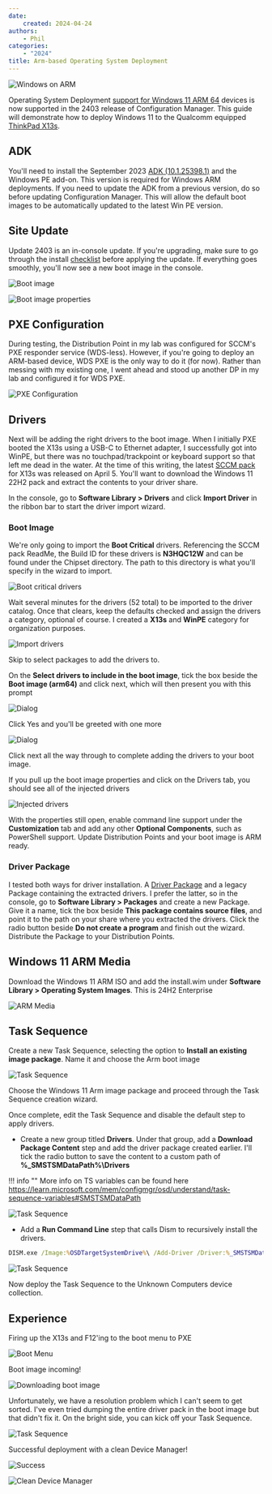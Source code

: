 ```yaml
---
date:
    created: 2024-04-24
authors:
    - Phil
categories:
    - "2024"
title: Arm-based Operating System Deployment
---
```


![Windows on ARM](\img\2024\arm_osd\image.jpg)

Operating System Deployment [support for Windows 11 ARM 64](https://learn.microsoft.com/mem/configmgr/core/plan-design/changes/whats-new-in-version-2403#os-deployment) devices is now supported in the 2403 release of Configuration Manager. This guide will demonstrate how to deploy Windows 11 to the Qualcomm equipped [ThinkPad X13s](https://www.lenovo.com/p/laptops/thinkpad/thinkpadx/thinkpad--x13s-(13-inch-snapdragon)/len101t0019).
<!-- more -->
## ADK

You'll need to install the September 2023 [ADK (10.1.25398.1)](https://learn.microsoft.com/windows-hardware/get-started/adk-install#download-the-adk-101253981-september-2023) and the Windows PE add-on. This version is required for Windows ARM deployments. If you need to update the ADK from a previous version, do so before updating Configuration Manager. This will allow the default boot images to be automatically updated to the latest Win PE version.

## Site Update

Update 2403 is an in-console update. If you're upgrading, make sure to go through the install [checklist](https://learn.microsoft.com/mem/configmgr/core/servers/manage/checklist-for-installing-update-2403) before applying the update. If everything goes smoothly, you'll now see a new boot image in the console.

![Boot image](\img\2024\arm_osd\image1.jpg)

![Boot image properties](\img\2024\arm_osd\image2.jpg)

## PXE Configuration

During testing, the Distribution Point in my lab was configured for SCCM's PXE responder service (WDS-less). However, if you're going to deploy an ARM-based device, WDS PXE is the only way to do it (for now). Rather than messing with my existing one, I went ahead and stood up another DP in my lab and configured it for WDS PXE.

![PXE Configuration](\img\2024\arm_osd\image3.jpg)

## Drivers

Next will be adding the right drivers to the boot image. When I initially PXE booted the X13s using a USB-C to Ethernet adapter, I successfully got into WinPE, but there was no touchpad/trackpoint or keyboard support so that left me dead in the water. At the time of this writing, the latest [SCCM pack](https://pcsupport.lenovo.com/products/laptops-and-netbooks/thinkpad-x-series-laptops/thinkpad-x13s-type-21bx-21by/downloads/ds556992-sccm-package-for-windows-11-arm-version-21h2-thinkpad-x13s?category=Enterprise%20Management) for X13s was released on April 5. You'll want to download the Windows 11 22H2 pack and extract the contents to your driver share.

In the console, go to **Software Library > Drivers** and click **Import Driver** in the ribbon bar to start the driver import wizard.

### Boot Image

We're only going to import the **Boot Critical** drivers. Referencing the SCCM pack ReadMe, the Build ID for these drivers is **N3HQC12W** and can be found under the Chipset directory. The path to this directory is what you'll specify in the wizard to import.

![Boot critical drivers](\img\2024\arm_osd\image4.jpg)

Wait several minutes for the drivers (52 total) to be imported to the driver catalog. Once that clears, keep the defaults checked and assign the drivers a category, optional of course. I created a **X13s** and **WinPE** category for organization purposes.

![Import drivers](\img\2024\arm_osd\image5.jpg)

Skip to select packages to add the drivers to.

On the **Select drivers to include in the boot image**, tick the box beside the **Boot image (arm64)** and click next, which will then present you with this prompt

![Dialog](\img\2024\arm_osd\image6.jpg)

Click Yes and you'll be greeted with one more

![Dialog](\img\2024\arm_osd\image7.jpg)

Click next all the way through to complete adding the drivers to your boot image.

If you pull up the boot image properties and click on the Drivers tab, you should see all of the injected drivers

![Injected drivers](\img\2024\arm_osd\image8.jpg)

With the properties still open, enable command line support under the **Customization** tab and add any other **Optional Components**, such as PowerShell support. Update Distribution Points and your boot image is ARM ready.

### Driver Package

I tested both ways for driver installation. A [Driver Package](https://learn.microsoft.com/mem/configmgr/osd/get-started/manage-drivers#driver-packages) and a legacy Package containing the extracted drivers. I prefer the latter, so in the console, go to **Software Library > Packages** and create a new Package. Give it a name, tick the box beside **This package contains source files**, and point it to the path on your share where you extracted the drivers. Click the radio button beside **Do not create a program** and finish out the wizard. Distribute the Package to your Distribution Points.

## Windows 11 ARM Media

Download the Windows 11 ARM ISO and add the install.wim under **Software Library > Operating System Images**. This is 24H2 Enterprise

![ARM Media](\img\2024\arm_osd\image9.jpg)

## Task Sequence

Create a new Task Sequence, selecting the option to **Install an existing image package**. Name it and choose the Arm boot image

![Task Sequence](\img\2024\arm_osd\image10.jpg)

Choose the Windows 11 Arm image package and proceed through the Task Sequence creation wizard.

Once complete, edit the Task Sequence and disable the default step to apply drivers.

- Create a new group titled **Drivers**. Under that group, add a **Download Package Content** step and add the driver package created earlier. I'll tick the radio button to save the content to a custom path of **%_SMSTSMDataPath%\Drivers**

!!! info ""
    More info on TS variables can be found here <https://learn.microsoft.com/mem/configmgr/osd/understand/task-sequence-variables#SMSTSMDataPath>

![Task Sequence](\img\2024\arm_osd\image11.jpg)

- Add a **Run Command Line** step that calls Dism to recursively install the drivers.

```cmd
DISM.exe /Image:%OSDTargetSystemDrive%\ /Add-Driver /Driver:%_SMSTSMDataPath%\Drivers /Recurse /LogPath:%_SMSTSLogPath%\DISM.log
```

![Task Sequence](\img\2024\arm_osd\image12.jpg)

Now deploy the Task Sequence to the Unknown Computers device collection.

## Experience

Firing up the X13s and F12'ing to the boot menu to PXE

![Boot Menu](\img\2024\arm_osd\image13.jpg)

Boot image incoming!

![Downloading boot image](\img\2024\arm_osd\image14.jpg)

Unfortunately, we have a resolution problem which I can't seem to get sorted. I've even tried dumping the entire driver pack in the boot image but that didn't fix it. On the bright side, you can kick off your Task Sequence.

![Task Sequence](\img\2024\arm_osd\image15.jpg)

Successful deployment with a clean Device Manager!

![Success](\img\2024\arm_osd\image16.jpg)

![Clean Device Manager](\img\2024\arm_osd\image17.jpg)
